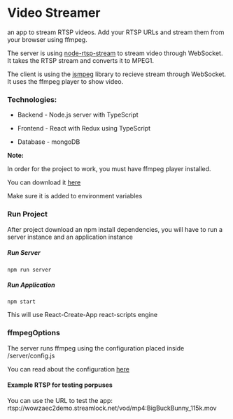 
  

# Video Streamer

an app to stream RTSP videos. Add your RTSP URLs and stream them from your browser using ffmpeg.

  

The server is using [node-rtsp-stream](https://github.com/kyriesent/node-rtsp-stream) to stream video through WebSocket. It takes the RTSP stream and converts it to MPEG1.

  

The client is using the [jsmpeg](https://github.com/phoboslab/jsmpeg) library to recieve stream through WebSocket. It uses the ffmpeg player to show video.

  

### Technologies:

- Backend - Node.js server with TypeScript

- Frontend - React with Redux using TypeScript

- Database - mongoDB

  
  

**Note:**

  

In order for the project to work, you must have ffmpeg player installed.

  

You can download it [here](https://www.ffmpeg.org/download.html)

Make sure it is added to environment variables

  

### Run Project

After project download an npm install dependencies, you will have to run a server instance and an application instance

##### Run Server

`npm run server`

##### Run Application

`npm start`

  

This will use React-Create-App react-scripts engine

  

### ffmpegOptions

The server runs ffmpeg using the configuration placed inside /server/config.js

  

You can read about the configuration [here](https://trac.ffmpeg.org/wiki/Encode/H.264)

#### Example RTSP for testing porpuses
You can use the URL to test the app:
rtsp://wowzaec2demo.streamlock.net/vod/mp4:BigBuckBunny_115k.mov
